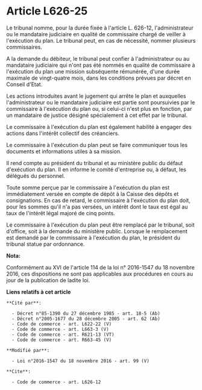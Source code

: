# Article L626-25

Le tribunal nomme, pour la durée fixée à l'article L. 626-12, l'administrateur ou le mandataire judiciaire en qualité de
commissaire chargé de veiller à l'exécution du plan. Le tribunal peut, en cas de nécessité, nommer plusieurs commissaires. 

A la demande du débiteur, le tribunal peut confier à l'administrateur ou au mandataire judiciaire qui n'ont pas été nommés en
qualité de commissaire à l'exécution du plan une mission subséquente rémunérée, d'une durée maximale de vingt-quatre mois,
dans les conditions prévues par décret en Conseil d'Etat. 

Les actions introduites avant le jugement qui arrête le plan et auxquelles l'administrateur ou le mandataire judiciaire est
partie sont poursuivies par le commissaire à l'exécution du plan ou, si celui-ci n'est plus en fonction, par un mandataire de
justice désigné spécialement à cet effet par le tribunal. 

Le commissaire à l'exécution du plan est également habilité à engager des actions dans l'intérêt collectif des créanciers. 

Le commissaire à l'exécution du plan peut se faire communiquer tous les documents et informations utiles à sa mission. 

Il rend compte au président du tribunal et au ministère public du défaut d'exécution du plan. Il en informe le comité
d'entreprise ou, à défaut, les délégués du personnel. 

Toute somme perçue par le commissaire à l'exécution du plan est immédiatement versée en compte de dépôt à la Caisse des
dépôts et consignations. En cas de retard, le commissaire à l'exécution du plan doit, pour les sommes qu'il n'a pas versées,
un intérêt dont le taux est égal au taux de l'intérêt légal majoré de cinq points. 

Le commissaire à l'exécution du plan peut être remplacé par le tribunal, soit d'office, soit à la demande du ministère
public. Lorsque le remplacement est demandé par le commissaire à l'exécution du plan, le président du tribunal statue par
ordonnance.

**Nota:**

Conformément au XVI de l'article 114 de la loi n° 2016-1547 du 18 novembre 2016, ces dispositions ne sont pas applicables aux
procédures en cours au jour de la publication de ladite loi.

**Liens relatifs à cet article**

	**Cité par**:

	  - Décret n°85-1390 du 27 décembre 1985 - art. 18-5 (Ab)
	  - Décret n°2005-1677 du 28 décembre 2005 - art. 62 (Ab)
	  - Code de commerce - art. L622-22 (V)
	  - Code de commerce - art. L663-3 (V)
	  - Code de commerce - art. R621-13 (VT)
	  - Code de commerce - art. R663-45 (V)

	**Modifié par**:

	  - Loi n°2016-1547 du 18 novembre 2016 - art. 99 (V)

	**Cite**:

	  - Code de commerce - art. L626-12

